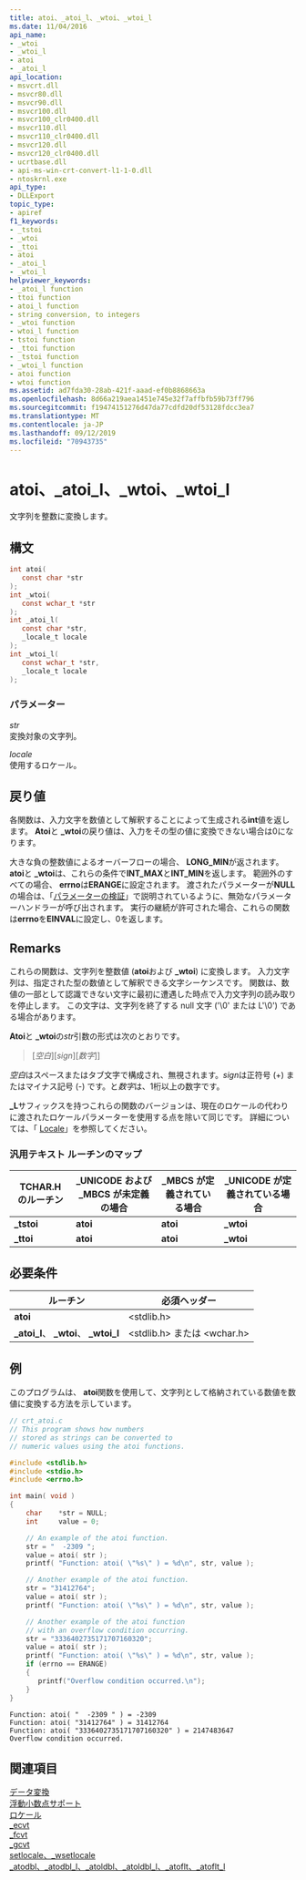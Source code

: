 ```yaml
---
title: atoi、_atoi_l、_wtoi、_wtoi_l
ms.date: 11/04/2016
api_name:
- _wtoi
- _wtoi_l
- atoi
- _atoi_l
api_location:
- msvcrt.dll
- msvcr80.dll
- msvcr90.dll
- msvcr100.dll
- msvcr100_clr0400.dll
- msvcr110.dll
- msvcr110_clr0400.dll
- msvcr120.dll
- msvcr120_clr0400.dll
- ucrtbase.dll
- api-ms-win-crt-convert-l1-1-0.dll
- ntoskrnl.exe
api_type:
- DLLExport
topic_type:
- apiref
f1_keywords:
- _tstoi
- _wtoi
- _ttoi
- atoi
- _atoi_l
- _wtoi_l
helpviewer_keywords:
- _atoi_l function
- ttoi function
- atoi_l function
- string conversion, to integers
- _wtoi function
- wtoi_l function
- tstoi function
- _ttoi function
- _tstoi function
- _wtoi_l function
- atoi function
- wtoi function
ms.assetid: ad7fda30-28ab-421f-aaad-ef0b8868663a
ms.openlocfilehash: 8d66a219aea1451e745e32f7affbfb59b73ff796
ms.sourcegitcommit: f19474151276d47da77cdfd20df53128fdcc3ea7
ms.translationtype: MT
ms.contentlocale: ja-JP
ms.lasthandoff: 09/12/2019
ms.locfileid: "70943735"
---
```

# <a name="atoi-_atoi_l-_wtoi-_wtoi_l"></a>atoi、_atoi_l、_wtoi、_wtoi_l

文字列を整数に変換します。

## <a name="syntax"></a>構文

```C
int atoi(
   const char *str
);
int _wtoi(
   const wchar_t *str
);
int _atoi_l(
   const char *str,
   _locale_t locale
);
int _wtoi_l(
   const wchar_t *str,
   _locale_t locale
);
```

### <a name="parameters"></a>パラメーター

*str*<br/>
変換対象の文字列。

*locale*<br/>
使用するロケール。

## <a name="return-value"></a>戻り値

各関数は、入力文字を数値として解釈することによって生成される**int**値を返します。 **Atoi**と **_wtoi**の戻り値は、入力をその型の値に変換できない場合は0になります。

大きな負の整数値によるオーバーフローの場合、 **LONG_MIN**が返されます。 **atoi**と **_wtoi**は、これらの条件で**INT_MAX**と**INT_MIN**を返します。 範囲外のすべての場合、 **errno**は**ERANGE**に設定されます。 渡されたパラメーターが**NULL**の場合は、「[パラメーターの検証](../../c-runtime-library/parameter-validation.md)」で説明されているように、無効なパラメーターハンドラーが呼び出されます。 実行の継続が許可された場合、これらの関数は**errno**を**EINVAL**に設定し、0を返します。

## <a name="remarks"></a>Remarks

これらの関数は、文字列を整数値 (**atoi**および **_wtoi**) に変換します。 入力文字列は、指定された型の数値として解釈できる文字シーケンスです。 関数は、数値の一部として認識できない文字に最初に遭遇した時点で入力文字列の読み取りを停止します。 この文字は、文字列を終了する null 文字 ('\0' または L'\0') である場合があります。

**Atoi**と **_wtoi**の*str*引数の形式は次のとおりです。

> [*空白*][*sign*][*数字*]]

*空白*はスペースまたはタブ文字で構成され、無視されます。*sign*は正符号 (+) またはマイナス記号 (-) です。と*数字*は、1桁以上の数字です。

**_L**サフィックスを持つこれらの関数のバージョンは、現在のロケールの代わりに渡されたロケールパラメーターを使用する点を除いて同じです。 詳細については、「 [Locale](../../c-runtime-library/locale.md)」を参照してください。

### <a name="generic-text-routine-mappings"></a>汎用テキスト ルーチンのマップ

|TCHAR.H のルーチン|_UNICODE および _MBCS が未定義の場合|_MBCS が定義されている場合|_UNICODE が定義されている場合|
|---------------------|------------------------------------|--------------------|-----------------------|
|**_tstoi**|**atoi**|**atoi**|**_wtoi**|
|**_ttoi**|**atoi**|**atoi**|**_wtoi**|

## <a name="requirements"></a>必要条件

|ルーチン|必須ヘッダー|
|--------------|---------------------|
|**atoi**|\<stdlib.h>|
|**_atoi_l**、 **_wtoi**、 **_wtoi_l**|\<stdlib.h> または \<wchar.h>|

## <a name="example"></a>例

このプログラムは、 **atoi**関数を使用して、文字列として格納されている数値を数値に変換する方法を示しています。

```C
// crt_atoi.c
// This program shows how numbers
// stored as strings can be converted to
// numeric values using the atoi functions.

#include <stdlib.h>
#include <stdio.h>
#include <errno.h>

int main( void )
{
    char    *str = NULL;
    int     value = 0;

    // An example of the atoi function.
    str = "  -2309 ";
    value = atoi( str );
    printf( "Function: atoi( \"%s\" ) = %d\n", str, value );

    // Another example of the atoi function.
    str = "31412764";
    value = atoi( str );
    printf( "Function: atoi( \"%s\" ) = %d\n", str, value );

    // Another example of the atoi function
    // with an overflow condition occurring.
    str = "3336402735171707160320";
    value = atoi( str );
    printf( "Function: atoi( \"%s\" ) = %d\n", str, value );
    if (errno == ERANGE)
    {
       printf("Overflow condition occurred.\n");
    }
}
```

```Output
Function: atoi( "  -2309 " ) = -2309
Function: atoi( "31412764" ) = 31412764
Function: atoi( "3336402735171707160320" ) = 2147483647
Overflow condition occurred.
```

## <a name="see-also"></a>関連項目

[データ変換](../../c-runtime-library/data-conversion.md)<br/>
[浮動小数点サポート](../../c-runtime-library/floating-point-support.md)<br/>
[ロケール](../../c-runtime-library/locale.md)<br/>
[_ecvt](ecvt.md)<br/>
[_fcvt](fcvt.md)<br/>
[_gcvt](gcvt.md)<br/>
[setlocale、_wsetlocale](setlocale-wsetlocale.md)<br/>
[_atodbl、_atodbl_l、_atoldbl、_atoldbl_l、_atoflt、_atoflt_l](atodbl-atodbl-l-atoldbl-atoldbl-l-atoflt-atoflt-l.md)<br/>
